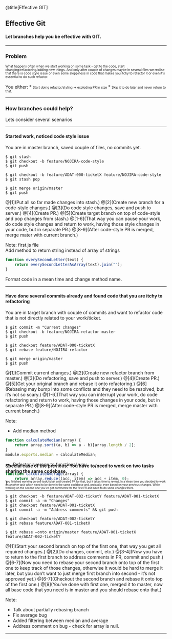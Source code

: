 @title[Effective GIT]
## Effective Git
 
#### Let branches help you be effective with GIT.

---
### Problem

<div style="font-size:0.7em">
What happens often when we start working on some task - get to the code, 
start changing/refactoring/adding new things. 
And only after couple of changes maybe in several files we 
realise that there is code style issue or even some sloppiness 
in code that makes you itchy to refactor it or even it's essential 
to do such refactor.
</div><br/>
You either:
* <span style="font-size: 0.7em">Start doing refactor/styling -> exploding PR in size</span>
* <span style="font-size: 0.7em">Skip it to do later and never return to that.</span>

---
### How branches could help?

Lets consider several scenarios

---
#### Started work, noticed code style issue
You are in master branch, saved couple of files, no commits yet.

```shell
$ git stash
$ git checkout -b feature/NOJIRA-code-style
$ git push

$ git checkout -b feature/ADAT-000-ticketX feature/NOJIRA-code-style
$ git stash pop

$ git merge origin/master
$ git push
```

@[1](Put all so far made changes into stash.)
@[2](Create new branch for a code-style changes.)
@[3](Do code style changes, save and push to server.)
@[4](Create PR.)
@[5](Create target branch on top of code-style and pop changes from stash.)
@[1-6](That way you can pause your work, do code style changes and return to work, having those style changes in your code, but in separate PR.)
@[8-9](After code-style PR is merged, merge mater with current branch.)

Note:
first.js file<br/>
Add method to return string instead of array of strings <br/>
```javascript
function everySecondLetter(text) {
    return everySecondLetterAsArray(text).join("");
}
```
Format code in a mean time and change method name.

---
#### Have done several commits already and found code that you are itchy to refactoring

You are in target branch with couple of commits and 
want to refactor code that is not directly related to your work/ticket.

```shell
$ git commit -m "Current changes"
$ git checkout -b feature/NOJIRA-refactor master
$ git push

$ git checkout feature/ADAT-000-ticketX
$ git rebase feature/NOJIRA-refactor

$ git merge origin/master
$ git push
```
@[1](Commit current changes.)
@[2](Create new refactor branch from master.)
@[3](Do refactoring, save and push to server.)
@[4](Create PR.)
@[5](Get your original branch and rebase it onto refactoring.)
@[6](Rebasing may bump into some conflicts and they need to be resolved, but it’s not so scary.)
@[1-6](That way you can interrupt your work, do code refactoring and return to work, having those changes in your code, but in separate PR.)
@[8-9](After code-style PR is merged, merge master with current branch.)

Note:
* Add median method
```javascript
function calculateMedian(array) {
    return array.sort((a, b) => a - b)[array.length / 2];
}
module.exports.median = calculateMedian;
```
* Refactor average to functional way
```javascript
function calculateAverage(array) {
    return array.reduce((acc, item) => acc + item, 0);
}
```

---
<h4 style="margin-top: -100px;">Special case of the previous: You have to/need to work on two tasks sharing the same codebase.</h4>

<div style="font-size: 0.6em;">You finished working on one task/ticket and created PR for that, but it takes time to review. 
In a mean time you decided to work on another task which need to be done in the same codebase and, 
probably, even based on your previous changes. While working on the second one you’ve got comments 
for the first PR and need to do some changes there.</div>

```shell
$ git checkout -b feature/ADAT-002-ticketY feature/ADAT-001-ticketX
$ git commit -a -m "Changes"
$ git checkout feature/ADAT-001-ticketX
$ git commit -a -m "Address comments" && git push

$ git checkout feature/ADAT-002-ticketY
$ git rebase feature/ADAT-001-ticketX

$ git rebase —onto origin/master feature/ADAT-001-ticketX feature/ADAT-002-ticketY
```

@[1](Start your second branch on top of the first one, that way you get all required changes.)
@[2](Do changes, commit, etc.)
@[3-4](Now you have to return to the first branch to address comments in PR, commit and push.)
@[6-7](Now you need to rebase your second branch onto top of the first one to keep track of those changes, otherwise it would be hard to merge it later, but you don’t want to just merge first branch into second - it’s not approved yet.)
@[6-7](Checkout the second branch and rebase it onto top of the first one.)
@[9](You’ve done with first one, merged it to master, now all base code that you need is in master and you should rebase onto that.)

Note:
* Talk about partially rebasing branch
* Fix average bug
* Added filtering between median and average 
* Address comment on bug - check for array is null.
---
